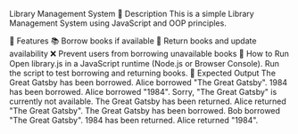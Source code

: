 Library Management System
📌 Description
This is a simple Library Management System using JavaScript and OOP principles.

🚀 Features
📚 Borrow books if available
🔄 Return books and update availability
❌ Prevent users from borrowing unavailable books
🏃 How to Run
Open library.js in a JavaScript runtime (Node.js or Browser Console).
Run the script to test borrowing and returning books.
📌 Expected Output
The Great Gatsby has been borrowed. Alice borrowed "The Great Gatsby". 1984 has been borrowed. Alice borrowed "1984". Sorry, "The Great Gatsby" is currently not available. The Great Gatsby has been returned. Alice returned "The Great Gatsby". The Great Gatsby has been borrowed. Bob borrowed "The Great Gatsby". 1984 has been returned. Alice returned "1984".